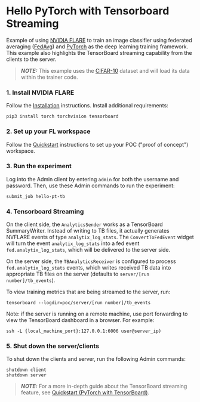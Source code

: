 # Hello PyTorch with Tensorboard Streaming

Example of using [NVIDIA FLARE](https://nvidia.github.io/NVFlare) to train an image classifier using federated averaging ([FedAvg]([FedAvg](https://arxiv.org/abs/1602.05629))) and [PyTorch](https://pytorch.org/) as the deep learning training framework. This example also highlights the TensorBoard streaming capability from the clients to the server.

> **_NOTE:_** This example uses the [CIFAR-10](https://www.cs.toronto.edu/~kriz/cifar.html) dataset and will load its data within the trainer code.

### 1. Install NVIDIA FLARE

Follow the [Installation](https://nvidia.github.io/NVFlare/installation.html) instructions.
Install additional requirements:

```
pip3 install torch torchvision tensorboard
```

### 2. Set up your FL workspace

Follow the [Quickstart](https://nvidia.github.io/NVFlare/quickstart.html) instructions to set up your POC ("proof of concept") workspace.

### 3. Run the experiment

Log into the Admin client by entering `admin` for both the username and password.
Then, use these Admin commands to run the experiment:

```
submit_job hello-pt-tb
```

### 4. Tensorboard Streaming

On the client side, the `AnalyticsSender` works as a TensorBoard SummaryWriter. Instead of writing to TB files, it actually generates NVFLARE events of type `analytix_log_stats`.
The `ConvertToFedEvent` widget will turn the event `analytix_log_stats` into a fed event `fed.analytix_log_stats`, which will be delivered to the server side.

On the server side, the `TBAnalyticsReceiver` is configured to process `fed.analytix_log_stats` events, which writes received TB data into appropriate TB files on the server
(defaults to `server/[run number]/tb_events`).

To view training metrics that are being streamed to the server, run:

```
tensorboard --logdir=poc/server/[run number]/tb_events
```

Note: if the server is running on a remote machine, use port forwarding to view the TensorBoard dashboard in a browser. For example:
```
ssh -L {local_machine_port}:127.0.0.1:6006 user@server_ip)
```

### 5. Shut down the server/clients

To shut down the clients and server, run the following Admin commands:
```
shutdown client
shutdown server
```

> **_NOTE:_** For a more in-depth guide about the TensorBoard streaming feature, see [Quickstart (PyTorch with TensorBoard)](https://nvidia.github.io/NVFlare/examples/hello_pt_tb.html).

